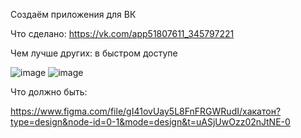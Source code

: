 Создаём приложения для ВК

Что сделано:
https://vk.com/app51807611_345797221

Чем лучше других: в быстром доступе


![image](https://github.com/Giramon/Hakaton/assets/120495791/94310f41-6cee-4af2-8905-d329baa0e340)
![image](https://github.com/Giramon/Hakaton/assets/120495791/a202a6cc-621c-429f-b4a1-1426f55f58a7)


Что должно быть:

https://www.figma.com/file/gI41ovUay5L8FnFRGWRudI/хакатон?type=design&node-id=0-1&mode=design&t=uASjUwOzz02nJtNE-0
